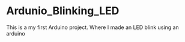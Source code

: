 # Ardunio_Blinking_LED
This is a my first Arduino project. Where I made an LED blink using an arduino 
